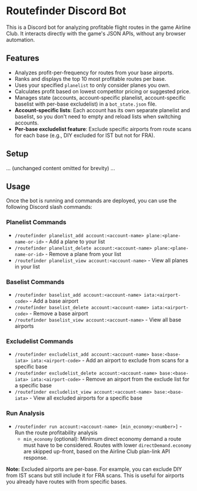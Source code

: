 # Routefinder Discord Bot

This is a Discord bot for analyzing profitable flight routes in the game Airline Club. It interacts directly with the game's JSON APIs, without any browser automation.

## Features
-   Analyzes profit-per-frequency for routes from your base airports.
-   Ranks and displays the top 10 most profitable routes per base.
-   Uses your specified `planelist` to only consider planes you own.
-   Calculates profit based on lowest competitor pricing or suggested price.
-   Manages state (accounts, account-specific planelist, account-specific baselist with per-base excludelist) in a `bot_state.json` file.
-   **Account-specific lists**: Each account has its own separate planelist and baselist, so you don't need to empty and reload lists when switching accounts.
-   **Per-base excludelist feature**: Exclude specific airports from route scans for each base (e.g., DIY excluded for IST but not for FRA).

## Setup
... (unchanged content omitted for brevity) ...

## Usage

Once the bot is running and commands are deployed, you can use the following Discord slash commands:

### Planelist Commands
- `/routefinder planelist_add account:<account-name> plane:<plane-name-or-id>` - Add a plane to your list
- `/routefinder planelist_delete account:<account-name> plane:<plane-name-or-id>` - Remove a plane from your list
- `/routefinder planelist_view account:<account-name>` - View all planes in your list

### Baselist Commands
- `/routefinder baselist_add account:<account-name> iata:<airport-code>` - Add a base airport
- `/routefinder baselist_delete account:<account-name> iata:<airport-code>` - Remove a base airport
- `/routefinder baselist_view account:<account-name>` - View all base airports

### Excludelist Commands
- `/routefinder excludelist_add account:<account-name> base:<base-iata> iata:<airport-code>` - Add an airport to exclude from scans for a specific base
- `/routefinder excludelist_delete account:<account-name> base:<base-iata> iata:<airport-code>` - Remove an airport from the exclude list for a specific base
- `/routefinder excludelist_view account:<account-name> base:<base-iata>` - View all excluded airports for a specific base

### Run Analysis
- `/routefinder run account:<account-name> [min_economy:<number>]` - Run the route profitability analysis
  - `min_economy` (optional): Minimum direct economy demand a route must have to be considered. Routes with lower `directDemand.economy` are skipped up-front, based on the Airline Club plan-link API response.

**Note:** Excluded airports are per-base. For example, you can exclude DIY from IST scans but still include it for FRA scans. This is useful for airports you already have routes with from specific bases.
